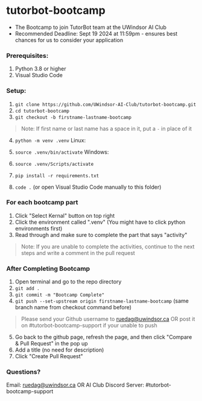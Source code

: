 # tutorbot-bootcamp
- The Bootcamp to join TutorBot team at the UWindsor AI Club
- Recommended Deadline: Sept 19 2024 at 11:59pm - ensures best chances for us to consider your application

### Prerequisites:
1. Python 3.8 or higher
2. Visual Studio Code

### Setup:

1. `git clone https://github.com/UWindsor-AI-Club/tutorbot-bootcamp.git`
2. `cd tutorbot-bootcamp`
3. `git checkout -b firstname-lastname-bootcamp`

> Note: If first name or last name has a space in it, put a `-` in place of it

4. `python -m venv .venv`
Linux:
5. `source .venv/bin/activate`
Windows:
5. `source .venv/Scripts/activate`

7. `pip install -r requirements.txt`

8. `code .` (or open Visual Studio Code manually to this folder)

### For each bootcamp part
1. Click "Select Kernal" button on top right
2. Click the environment called ".venv" (You might have to click python environments first)
3. Read through and make sure to complete the part that says "activity"

> Note: If you are unable to complete the activities, continue to the next steps and write a comment in the pull request

### After Completing Bootcamp
1. Open terminal and go to the repo directory
2. `git add .`
3. `git commit -m "Bootcamp Complete"`
4. `git push --set-upstream origin firstname-lastname-bootcamp` (same branch name from checkout command before)

> Please send your Github username to ruedag@uwindsor.ca OR post it on #tutorbot-bootcamp-support if your unable to push

5. Go back to the github page, refresh the page, and then click "Compare & Pull Request" in the pop up
6. Add a title (no need for description)
7. Click "Create Pull Request"

### Questions?
Email: ruedag@uwindsor.ca OR 
AI Club Discord Server: #tutorbot-bootcamp-support

